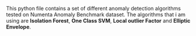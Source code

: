 This python file contains a set of different anomaly detection algorithms tested on Numenta Anomaly Benchmark dataset. The algorithms that i am using are **Isolation Forest**, **One Class SVM**, **Local outlier Factor** and **Elliptic Envelope**.
